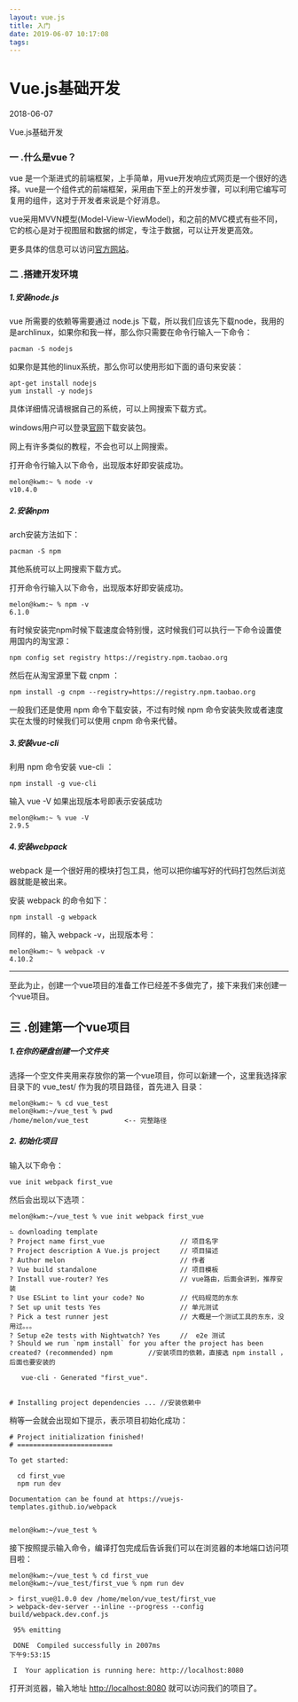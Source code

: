 ```yaml
---
layout: vue.js
title: 入门
date: 2019-06-07 10:17:08
tags:
---
```


# Vue.js基础开发

2018-06-07

Vue.js基础开发



### 一 .什么是vue？

 vue 是一个渐进式的前端框架，上手简单，用vue开发响应式网页是一个很好的选择。vue是一个组件式的前端框架，采用由下至上的开发步骤，可以利用它编写可复用的组件，这对于开发者来说是个好消息。

 vue采用MVVN模型(Model-View-ViewModel)，和之前的MVC模式有些不同，它的核心是对于视图层和数据的绑定，专注于数据，可以让开发更高效。

 更多具体的信息可以访问[官方网站](https://cn.vuejs.org/)。

### 二 .搭建开发环境

##### 1.安装node.js 

 vue 所需要的依赖等需要通过 node.js 下载，所以我们应该先下载node，我用的是archlinux，如果你和我一样，那么你只需要在命令行输入一下命令：

```
pacman -S nodejs
```

如果你是其他的linux系统，那么你可以使用形如下面的语句来安装：

```
apt-get install nodejs
yum install -y nodejs
```

具体详细情况请根据自己的系统，可以上网搜索下载方式。

 windows用户可以登录[官网](http://nodejs.cn/)下载安装包。

 网上有许多类似的教程，不会也可以上网搜索。

 打开命令行输入以下命令，出现版本好即安装成功。

```
melon@kwm:~ % node -v
v10.4.0
```

##### 2.安装npm

 arch安装方法如下：

```
pacman -S npm
```

 其他系统可以上网搜索下载方式。

 打开命令行输入以下命令，出现版本好即安装成功。

```
melon@kwm:~ % npm -v
6.1.0
```

 有时候安装完npm时候下载速度会特别慢，这时候我们可以执行一下命令设置使用国内的淘宝源：

```
npm config set registry https://registry.npm.taobao.org
```

 然后在从淘宝源里下载 cnpm ：

```
npm install -g cnpm --registry=https://registry.npm.taobao.org
```

 一般我们还是使用 npm 命令下载安装，不过有时候 npm 命令安装失败或者速度实在太慢的时候我们可以使用 cnpm 命令来代替。

##### 3.安装vue-cli

 利用 npm 命令安装 vue-cli ：

```
npm install -g vue-cli
```

 输入 vue -V 如果出现版本号即表示安装成功

```
melon@kwm:~ % vue -V
2.9.5
```

##### 4.安装webpack

 webpack 是一个很好用的模块打包工具，他可以把你编写好的代码打包然后浏览器就能是被出来。

 安装 webpack 的命令如下：

```
npm install -g webpack
```

 同样的，输入 webpack -v，出现版本号：

```
melon@kwm:~ % webpack -v
4.10.2
```

------

 至此为止，创建一个vue项目的准备工作已经差不多做完了，接下来我们来创建一个vue项目。

## 三 .创建第一个vue项目

##### 1.在你的硬盘创建一个文件夹

 选择一个空文件夹用来存放你的第一个vue项目，你可以新建一个，这里我选择家目录下的 vue_test/ 作为我的项目路径，首先进入 目录：

```
melon@kwm:~ % cd vue_test 
melon@kwm:~/vue_test % pwd
/home/melon/vue_test         <-- 完整路径
```

##### 2. 初始化项目

 输入以下命令：

```
vue init webpack first_vue
```

 然后会出现以下选项：

```
melon@kwm:~/vue_test % vue init webpack first_vue

⠦ downloading template
? Project name first_vue                   // 项目名字
? Project description A Vue.js project     // 项目描述
? Author melon                             // 作者
? Vue build standalone					   // 项目模板
? Install vue-router? Yes                  // vue路由，后面会讲到，推荐安装
? Use ESLint to lint your code? No         // 代码规范的东东
? Set up unit tests Yes                    // 单元测试 
? Pick a test runner jest                  // 大概是一个测试工具的东东，没用过。。。
? Setup e2e tests with Nightwatch? Yes     //  e2e 测试
? Should we run `npm install` for you after the project has been created? (recommended) npm         //安装项目的依赖，直接选 npm install ，后面也要安装的

   vue-cli · Generated "first_vue".


# Installing project dependencies ... //安装依赖中
```

 稍等一会就会出现如下提示，表示项目初始化成功：

```
# Project initialization finished!
# ========================

To get started:

  cd first_vue
  npm run dev
  
Documentation can be found at https://vuejs-templates.github.io/webpack


melon@kwm:~/vue_test %
```

 接下按照提示输入命令，编译打包完成后告诉我们可以在浏览器的本地端口访问项目啦：

```
melon@kwm:~/vue_test % cd first_vue 
melon@kwm:~/vue_test/first_vue % npm run dev

> first_vue@1.0.0 dev /home/melon/vue_test/first_vue
> webpack-dev-server --inline --progress --config build/webpack.dev.conf.js

 95% emitting                                                                        

 DONE  Compiled successfully in 2007ms                                            下午9:53:15

 I  Your application is running here: http://localhost:8080
```

 打开浏览器，输入地址 [http://localhost:8080](http://localhost:8080/) 就可以访问我们的项目了。

